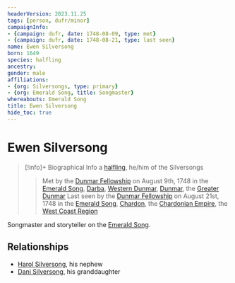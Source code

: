```yaml
---
headerVersion: 2023.11.25
tags: [person, dufr/minor]
campaignInfo:
- {campaign: dufr, date: 1748-08-09, type: met}
- {campaign: dufr, date: 1748-08-21, type: last seen}
name: Ewen Silversong
born: 1649
species: halfling
ancestry:
gender: male
affiliations:
- {org: Silversongs, type: primary}
- {org: Emerald Song, title: Songmaster}
whereabouts: Emerald Song
title: Ewen Silversong
hide_toc: true
---
```

# Ewen Silversong
>[!info]+ Biographical Info
> a [halfling](<../../species/children-of-the-embodied-gods/halflings/halflings.md>), he/him of the Silversongs
> 
> 
>> 
>>  Met by the [Dunmar Fellowship](<../pcs/dunmar-fellowship/dunmar-fellowship.md>) on August 9th, 1748 in the [Emerald Song](<../../things/ships/emerald-song.md>), [Darba](<../../gazetteer/greater-dunmar/realms/dunmar/coastal-dunmar/darba/darba.md>), [Western Dunmar](<../../gazetteer/greater-dunmar/realms/dunmar/western-dunmar/western-dunmar.md>), [Dunmar](<../../gazetteer/greater-dunmar/realms/dunmar/dunmar.md>), the [Greater Dunmar](<../../gazetteer/greater-dunmar/greater-dunmar.md>) 
>>  Last seen by the [Dunmar Fellowship](<../pcs/dunmar-fellowship/dunmar-fellowship.md>) on August 21st, 1748 in the [Emerald Song](<../../things/ships/emerald-song.md>), [Chardon](<../../gazetteer/west-coast/chardonian-empire/chardon/chardon.md>), the [Chardonian Empire](<../../gazetteer/west-coast/chardonian-empire/chardonian-empire.md>), the [West Coast Region](<../../gazetteer/west-coast/west-coast-region.md>) 

Songmaster and storyteller on the [Emerald Song](<../../things/ships/emerald-song.md>).
## Relationships
- [Harol Silversong](<./harol-silversong.md>), his nephew
- [Dani Silversong](<./dani-silversong.md>), his granddaughter

